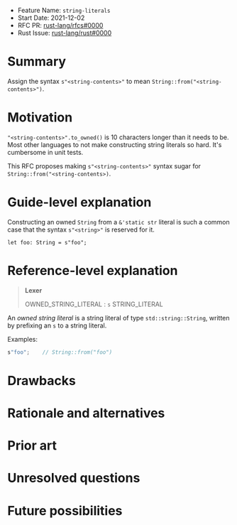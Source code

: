 - Feature Name: `string-literals`
- Start Date: 2021-12-02
- RFC PR: [rust-lang/rfcs#0000](https://github.com/rust-lang/rfcs/pull/0000)
- Rust Issue: [rust-lang/rust#0000](https://github.com/rust-lang/rust/issues/0000)

# Summary
[summary]: #summary

Assign the syntax `s"<string-contents>"` to mean `String::from("<string-contents>")`.

# Motivation
[motivation]: #motivation

`"<string-contents>".to_owned()` is 10 characters longer than it needs to be.
Most other languages to not make constructing string literals so hard. It's cumbersome in unit tests.

This RFC proposes making `s"<string-contents>"` syntax sugar for `String::from("<string-contents>)`.

# Guide-level explanation
[guide-level-explanation]: #guide-level-explanation

Constructing an owned `String` from a `&'static str` literal is such a common
case that the syntax `s"<string>"` is reserved for it.

```
let foo: String = s"foo";
```

# Reference-level explanation
[reference-level-explanation]: #reference-level-explanation

> **Lexer**
>
> OWNED_STRING_LITERAL : `s` STRING_LITERAL

An *owned string literal* is a string literal of type `std::string::String`,
written by prefixing an `s` to a string literal.

Examples:

```rust
s"foo";    // String::from("foo")
```

# Drawbacks
[drawbacks]: #drawbacks

# Rationale and alternatives
[rationale-and-alternatives]: #rationale-and-alternatives

# Prior art
[prior-art]: #prior-art

# Unresolved questions
[unresolved-questions]: #unresolved-questions

# Future possibilities
[future-possibilities]: #future-possibilities
